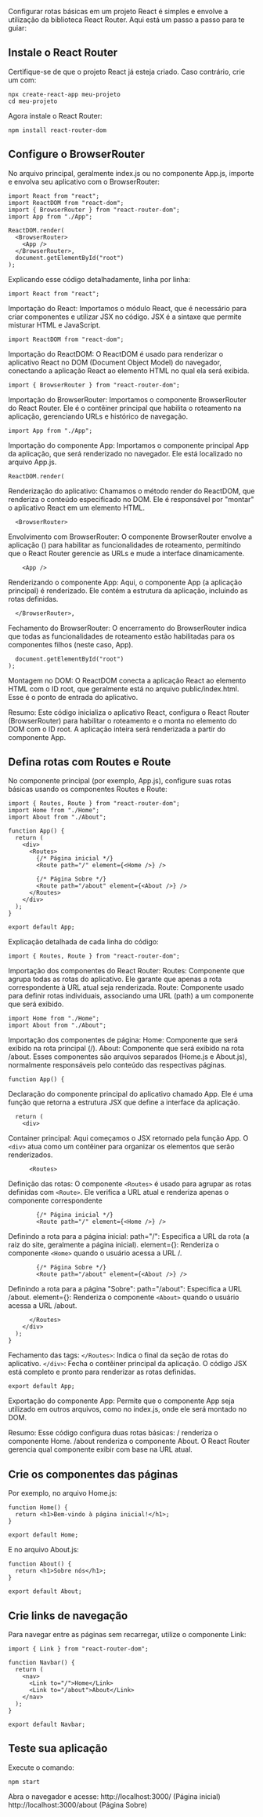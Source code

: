 
Configurar rotas básicas em um projeto React é simples e envolve a utilização da biblioteca React Router. Aqui está um passo a passo para te guiar:

## Instale o React Router
Certifique-se de que o projeto React já esteja criado. Caso contrário, crie um com:
```
npx create-react-app meu-projeto
cd meu-projeto
```

Agora instale o React Router:
```
npm install react-router-dom
```

## Configure o BrowserRouter
No arquivo principal, geralmente index.js ou no componente App.js, importe e envolva seu aplicativo com o BrowserRouter:
```
import React from "react";
import ReactDOM from "react-dom";
import { BrowserRouter } from "react-router-dom";
import App from "./App";

ReactDOM.render(
  <BrowserRouter>
    <App />
  </BrowserRouter>,
  document.getElementById("root")
);
```
Explicando esse código detalhadamente, linha por linha:

```
import React from "react";
```
Importação do React:
Importamos o módulo React, que é necessário para criar componentes e utilizar JSX no código. JSX é a sintaxe que permite misturar HTML e JavaScript.

```
import ReactDOM from "react-dom";
```
Importação do ReactDOM:
O ReactDOM é usado para renderizar o aplicativo React no DOM (Document Object Model) do navegador, conectando a aplicação React ao elemento HTML no qual ela será exibida.

```
import { BrowserRouter } from "react-router-dom";
```
Importação do BrowserRouter:
Importamos o componente BrowserRouter do React Router. Ele é o contêiner principal que habilita o roteamento na aplicação, gerenciando URLs e histórico de navegação.

```
import App from "./App";
```
Importação do componente App:
Importamos o componente principal App da aplicação, que será renderizado no navegador. Ele está localizado no arquivo App.js.

```
ReactDOM.render(
```
Renderização do aplicativo:
Chamamos o método render do ReactDOM, que renderiza o conteúdo especificado no DOM. Ele é responsável por "montar" o aplicativo React em um elemento HTML.

```
  <BrowserRouter>
```
Envolvimento com BrowserRouter:
O componente BrowserRouter envolve a aplicação (<App />) para habilitar as funcionalidades de roteamento, permitindo que o React Router gerencie as URLs e mude a interface dinamicamente.

```
    <App />
```
Renderizando o componente App:
Aqui, o componente App (a aplicação principal) é renderizado. Ele contém a estrutura da aplicação, incluindo as rotas definidas.

```
  </BrowserRouter>,
```
Fechamento do BrowserRouter:
O encerramento do BrowserRouter indica que todas as funcionalidades de roteamento estão habilitadas para os componentes filhos (neste caso, App).

```
  document.getElementById("root")
);
```
Montagem no DOM:
O ReactDOM conecta a aplicação React ao elemento HTML com o ID root, que geralmente está no arquivo public/index.html. Esse é o ponto de entrada do aplicativo.


Resumo: Este código inicializa o aplicativo React, configura o React Router (BrowserRouter) para habilitar o roteamento e o monta no elemento do DOM com o ID root. A aplicação inteira será renderizada a partir do componente App.


## Defina rotas com Routes e Route
No componente principal (por exemplo, App.js), configure suas rotas básicas usando os componentes Routes e Route:
```
import { Routes, Route } from "react-router-dom";
import Home from "./Home";
import About from "./About";

function App() {
  return (
    <div>
      <Routes>
        {/* Página inicial */}
        <Route path="/" element={<Home />} />
        
        {/* Página Sobre */}
        <Route path="/about" element={<About />} />
      </Routes>
    </div>
  );
}

export default App;
```
Explicação detalhada de cada linha do código:

```
import { Routes, Route } from "react-router-dom";
```
Importação dos componentes do React Router:
Routes: Componente que agrupa todas as rotas do aplicativo. Ele garante que apenas a rota correspondente à URL atual seja renderizada.
Route: Componente usado para definir rotas individuais, associando uma URL (path) a um componente que será exibido.

```
import Home from "./Home";
import About from "./About";
```
Importação dos componentes de página:
Home: Componente que será exibido na rota principal (/).
About: Componente que será exibido na rota /about.
Esses componentes são arquivos separados (Home.js e About.js), normalmente responsáveis pelo conteúdo das respectivas páginas.

```
function App() {
```
Declaração do componente principal do aplicativo chamado App. Ele é uma função que retorna a estrutura JSX que define a interface da aplicação.

```
  return (
    <div>
```
Container principal:
Aqui começamos o JSX retornado pela função App.
O `<div>` atua como um contêiner para organizar os elementos que serão renderizados.

```
      <Routes>
```
Definição das rotas:
O componente `<Routes>` é usado para agrupar as rotas definidas com `<Route>`. Ele verifica a URL atual e renderiza apenas o componente correspondente

```
        {/* Página inicial */}
        <Route path="/" element={<Home />} />
```
Definindo a rota para a página inicial:
path="/": Especifica a URL da rota (a raiz do site, geralmente a página inicial).
element={<Home />}: Renderiza o componente `<Home>` quando o usuário acessa a URL /.

```
        {/* Página Sobre */}
        <Route path="/about" element={<About />} />
```
Definindo a rota para a página "Sobre":
path="/about": Especifica a URL /about.
element={<About />}: Renderiza o componente `<About>` quando o usuário acessa a URL /about.

```
      </Routes>
    </div>
  );
}
```
Fechamento das tags:
`</Routes>`: Indica o final da seção de rotas do aplicativo.
`</div>`: Fecha o contêiner principal da aplicação.
O código JSX está completo e pronto para renderizar as rotas definidas.

```
export default App;
```
Exportação do componente App:
Permite que o componente App seja utilizado em outros arquivos, como no index.js, onde ele será montado no DOM.

Resumo:
Esse código configura duas rotas básicas:
/ renderiza o componente Home.
/about renderiza o componente About.
O React Router gerencia qual componente exibir com base na URL atual.


## Crie os componentes das páginas
Por exemplo, no arquivo Home.js:
```
function Home() {
  return <h1>Bem-vindo à página inicial!</h1>;
}

export default Home;
```

E no arquivo About.js:
```
function About() {
  return <h1>Sobre nós</h1>;
}

export default About;
```


## Crie links de navegação
Para navegar entre as páginas sem recarregar, utilize o componente Link:
```
import { Link } from "react-router-dom";

function Navbar() {
  return (
    <nav>
      <Link to="/">Home</Link>
      <Link to="/about">About</Link>
    </nav>
  );
}

export default Navbar;
```

## Teste sua aplicação
Execute o comando:
```
npm start
```
Abra o navegador e acesse:
http://localhost:3000/ (Página inicial)
http://localhost:3000/about (Página Sobre)








